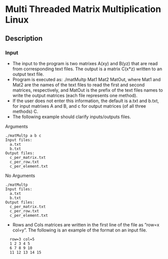 # Multi Threaded Matrix Multiplication Linux
## Description
### Input
+ The input to the program is two matrixes A(xy) and B(yz) that are read from corresponding text files. The output is a matrix C(x*z) written to an output text file.
+ Program is executed as: ./matMultp Mat1 Mat2 MatOut, where Mat1 and Mat2 are the names of the text files to read the first and second matrices, respectively, and MatOut is the prefix of the text files names to write the output matrices (each file represents one method).
+  If the user does not enter this information, the default is a.txt and b.txt, for input matrixes A and B, and c for output matrices (of all three methods) C.
+ The following example should clarify inputs/outputs files.

Arguments
``` 
./matMultp a b c
Input files: 
  a.txt 
  b.txt
Output files: 
  c_per_matrix.txt
  c_per_row.txt
  c_per_element.txt
```
No Arguments
``` 
./matMultp
Input files: 
  a.txt 
  b.txt
Output files: 
  c_per_matrix.txt
  c_per_row.txt
  c_per_element.txt
```
+ Rows and Cols matrices are written in the first line of the file as ”row=x col=y”. The following is an example of the format on an input file.
```
  row=3 col=5
  1 2 3 4 5
  6 7 8 9 10
  11 12 13 14 15
```
